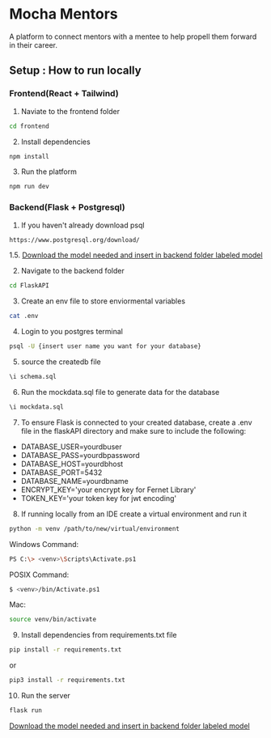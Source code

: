 # Mocha Mentors

A platform to connect mentors with a mentee to help propell them forward in their career.

## Setup : How to run locally

### Frontend(React + Tailwind)

1. Naviate to the frontend folder

```bash
cd frontend
```

2. Install dependencies

```bash
npm install
```

3. Run the platform

```bash
npm run dev
```

### Backend(Flask + Postgresql)

1. If you haven't already download psql

```bash
https://www.postgresql.org/download/
```

1.5. [Download the model needed and insert in backend folder labeled model](https://drive.google.com/uc?export=download&id=1izlE5m5GkFMuVRm-a4BKKgg8i1Vh9gX6)

2. Navigate to the backend folder

```bash
cd FlaskAPI
```

3. Create an env file to store enviormental variables

```bash
cat .env
```

4. Login to you postgres terminal

```bash
psql -U {insert user name you want for your database}
```

5. source the createdb file

```bash
\i schema.sql
```

6. Run the mockdata.sql file to generate data for the database

```bash
\i mockdata.sql
```

7. To ensure Flask is connected to your created database, create a .env file in the flaskAPI directory and make sure to include the following:

- DATABASE_USER=yourdbuser
- DATABASE_PASS=yourdbpassword
- DATABASE_HOST=yourdbhost
- DATABASE_PORT=5432
- DATABASE_NAME=yourdbname
- ENCRYPT_KEY='your encrypt key for Fernet Library'
- TOKEN_KEY='your token key for jwt encoding'

8. If running locally from an IDE create a virtual environment and run it

```bash
python -m venv /path/to/new/virtual/environment
```

Windows Command:

```bash
PS C:\> <venv>\Scripts\Activate.ps1
```

POSIX Command:

```bash
$ <venv>/bin/Activate.ps1
```
Mac:
```bash
source venv/bin/activate
```

9. Install dependencies from requirements.txt file

```bash
pip install -r requirements.txt
```
or
```bash
pip3 install -r requirements.txt
```

10. Run the server

```bash
flask run
```

[Download the model needed and insert in backend folder labeled model](https://drive.google.com/uc?export=download&id=1izlE5m5GkFMuVRm-a4BKKgg8i1Vh9gX6)

